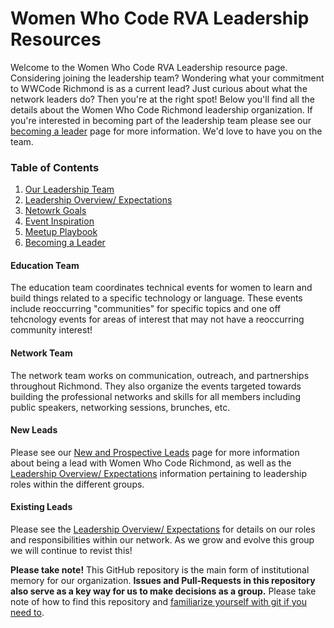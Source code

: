 # Women Who Code RVA Leadership Resources 

Welcome to the Women Who Code RVA Leadership resource page. Considering joining the leadership team? Wondering what your commitment to WWCode Richmond is as a current lead? Just curious about what the network leaders do? Then you're at the right spot! 
Below you'll find all the details about the Women Who Code Richmond leadership organization. 
If you're interested in becoming part of the leadership team please see our [becoming a leader](becoming_a_leader.md) page for more information. We'd love to have you on the team.

### Table of Contents
1. [Our Leadership Team](our_leaders.md)  
2. [Leadership Overview/ Expectations](leadership_overview.md)  
3. [Netowrk Goals](network-goals.md)
4. [Event Inspiration](event-inspiration.md)
5. [Meetup Playbook](event-playbook.md)
7. [Becoming a Leader](becoming_a_leader.md)  



#### Education Team
  
The education team coordinates technical events for women to learn and build things related to a specific technology or language.  These events include reoccurring "communities" for specific topics and one off tehcnology events for areas of interest that may not have a reoccurring community interest!
 
#### Network Team
  
 The network team works on communication, outreach, and partnerships throughout Richmond. They also organize the events targeted towards building the professional networks and skills for all members including public speakers, networking sessions, brunches, etc. 

#### New Leads 

Please see our [New and Prospective Leads](becoming_a_leader.md) page for more information about being a lead with Women Who Code Richmond, as well as the [Leadership Overview/ Expectations](leadership_overview.md) information pertaining to leadership roles within the different groups.

#### Existing Leads

Please see the [Leadership Overview/ Expectations](leadership_overview.md) for details on our roles and responsibilities within our network. As we grow and evolve this group we will continue to revist this! 

**Please take note!** This GitHub repository is the main form of institutional memory for our organization. **Issues and Pull-Requests in this repository also serve as a key way for us to make decisions as a group.** Please take note of how to find this repository and [familiarize yourself with git if you need to](https://try.github.io).
